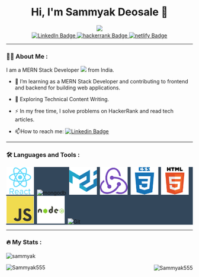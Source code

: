 

<!--
**Sammyak555/Sammyak555** is a ✨ _special_ ✨ repository because its `README.md` (this file) appears on your GitHub profile.

Here are some ideas to get you started:

- 🔭 I’m currently working on ...
- 🌱 I’m currently learning ...
- 👯 I’m looking to collaborate on ...
- 🤔 I’m looking for help with ...
- 💬 Ask me about ...
- 📫 How to reach me: ...
- 😄 Pronouns: ...
- ⚡ Fun fact: ...
-->
<div  align="center">
<h1>Hi, I'm Sammyak Deosale 👋<?h1>
  </div>
<div id="header" align="center">
  <img src="https://media.giphy.com/media/M9gbBd9nbDrOTu1Mqx/giphy.gif" width="100"/>
</div>
<div id="badges" align="center">
  <a href="https://www.linkedin.com/in/sammyak-deosale-1b9abb229/">
    <img src="https://img.shields.io/badge/LinkedIn-blue?style=for-the-badge&logo=linkedin&logoColor=white" alt="LinkedIn Badge"/>
  </a>
  <a href="https://www.hackerrank.com/sammyak_deosale1">
    <img src="https://img.shields.io/badge/-Hackerrank-2EC866?style=for-the-badge&logo=HackerRank&logoColor=grey" alt="hackerrank Badge"/>
  </a>
<a href="https://app.netlify.com/teams/sammyak-deosale-1/overview">
    <img src="https://img.shields.io/badge/netlify-%23000000.svg?style=for-the-badge&logo=netlify&logoColor=#00C7B7" alt="netlify Badge"/>
  </a>
</div>

---

### :woman_technologist: About Me :
I am a MERN Stack Developer <img src="https://media.giphy.com/media/WUlplcMpOCEmTGBtBW/giphy.gif" width="30"> from India.

- :telescope: I’m learning as a MERN Stack Developer and contributing to frontend and backend for building web applications.

- :seedling: Exploring Technical Content Writing.

- :zap: In my free time, I solve problems on HackerRank and read tech articles.

- :mailbox:How to reach me: [![Linkedin Badge](https://img.shields.io/badge/-Linkdln-blue?style=flat&logo=Linkedin&logoColor=white)](https://www.linkedin.com/in/sammyak-deosale-1b9abb229/)

---

### :hammer_and_wrench: Languages and Tools :

<div style="background-color:#33475b">

  <img src="https://raw.githubusercontent.com/devicons/devicon/1119b9f84c0290e0f0b38982099a2bd027a48bf1/icons/react/react-original-wordmark.svg" title="React" alt="React" width="75" height="75"/>&nbsp;
  <img src="https://cdn.iconscout.com/icon/free/png-128/mongodb-3-1175138.png" title="mongodb" alt="mongodb" width="75" height="75"/>&nbsp;
  <img src="https://github.com/devicons/devicon/blob/master/icons/materialui/materialui-original.svg" title="Material UI" alt="Material UI"  width="75" height="75"/>&nbsp;
  <img src="https://github.com/devicons/devicon/blob/master/icons/redux/redux-original.svg" title="Redux" alt="Redux "  width="75" height="75"/>&nbsp;
  <img src="https://github.com/devicons/devicon/blob/master/icons/css3/css3-plain-wordmark.svg"  title="CSS3" alt="CSS"  width="75" height="75"/>&nbsp;
  <img src="https://raw.githubusercontent.com/devicons/devicon/1119b9f84c0290e0f0b38982099a2bd027a48bf1/icons/html5/html5-original-wordmark.svg" title="HTML5" alt="HTML"  width="75" height="75"/>&nbsp;
  <img src="https://github.com/devicons/devicon/blob/master/icons/javascript/javascript-original.svg" title="JavaScript" alt="JavaScript"  width="75" height="75"/>&nbsp;
  <img src="https://github.com/devicons/devicon/blob/master/icons/nodejs/nodejs-original-wordmark.svg" title="NodeJS" alt="NodeJS"  width="75" height="75"/>&nbsp;
    <img src="https://cdn-icons-png.flaticon.com/128/4494/4494748.png" title="Git" alt="Git"  width="75" height="75"/>
</div>

---

### :fire: My Stats :
<p><img align="center" src="https://github-readme-streak-stats.herokuapp.com/?user=Sammyak555&theme=dark&background=000000" alt="sammyak" width="1000" height="300"/></p>

<p><img align="left" src="https://github-readme-stats.vercel.app/api/top-langs?username=Sammyak555&show_icons=true&locale=en&layout=compact&theme=vision-friendly-dark" alt="Sammyak555" width="370"/></p>

<p align="right">&nbsp;<img align="center" src="https://github-readme-stats.vercel.app/api?username=Sammyak555&show_icons=true&locale=en&theme=vision-friendly-dark" alt="Sammyak555" width="440"/></p>



